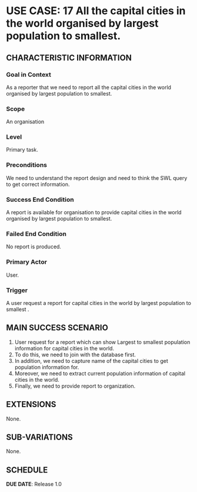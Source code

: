 # USE CASE: 17 All the capital cities in the world organised by largest population to smallest.

## CHARACTERISTIC INFORMATION

### Goal in Context

As a reporter that we need to report all the capital cities in the world organised by largest population to smallest.

### Scope

An organisation

### Level

Primary task.

### Preconditions

We need to understand the report design and need to think the SWL query to get correct information.

### Success End Condition

A report is available for organisation to provide  capital cities in the world organised by largest population to smallest.

### Failed End Condition

No report is produced.

### Primary Actor

User.

### Trigger

A user request a report for capital cities in the world by largest population to smallest .

## MAIN SUCCESS SCENARIO

1. User request for a report which can show Largest to smallest population information for capital cities in the world.
2. To do this, we need to join with the database first.
3. In addition, we need to capture name of the capital cities to get population information for.
4. Moreover, we need to extract current population information of capital cities in the world.
5. Finally, we need to  provide report to organization.

## EXTENSIONS

None.

## SUB-VARIATIONS

None.

## SCHEDULE

**DUE DATE**: Release 1.0
